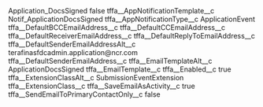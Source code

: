 <?xml version="1.0" encoding="UTF-8"?>
<CustomMetadata xmlns="http://soap.sforce.com/2006/04/metadata" xmlns:xsi="http://www.w3.org/2001/XMLSchema-instance" xmlns:xsd="http://www.w3.org/2001/XMLSchema">
    <label>Application_DocsSigned</label>
    <protected>false</protected>
    <values>
        <field>tffa__AppNotificationTemplate__c</field>
        <value xsi:type="xsd:string">Notif_ApplicationDocsSigned</value>
    </values>
    <values>
        <field>tffa__AppNotificationType__c</field>
        <value xsi:type="xsd:string">ApplicationEvent</value>
    </values>
    <values>
        <field>tffa__DefaultBCCEmailAddress__c</field>
        <value xsi:nil="true"/>
    </values>
    <values>
        <field>tffa__DefaultCCEmailAddress__c</field>
        <value xsi:nil="true"/>
    </values>
    <values>
        <field>tffa__DefaultReceiverEmailAddress__c</field>
        <value xsi:nil="true"/>
    </values>
    <values>
        <field>tffa__DefaultReplyToEmailAddress__c</field>
        <value xsi:nil="true"/>
    </values>
    <values>
        <field>tffa__DefaultSenderEmailAddressAlt__c</field>
        <value xsi:type="xsd:string">terafinasfdcadmin.application@ncr.com</value>
    </values>
    <values>
        <field>tffa__DefaultSenderEmailAddress__c</field>
        <value xsi:nil="true"/>
    </values>
    <values>
        <field>tffa__EmailTemplateAlt__c</field>
        <value xsi:type="xsd:string">ApplicationDocsSigned</value>
    </values>
    <values>
        <field>tffa__EmailTemplate__c</field>
        <value xsi:nil="true"/>
    </values>
    <values>
        <field>tffa__Enabled__c</field>
        <value xsi:type="xsd:boolean">true</value>
    </values>
    <values>
        <field>tffa__ExtensionClassAlt__c</field>
        <value xsi:type="xsd:string">SubmissionEventExtension</value>
    </values>
    <values>
        <field>tffa__ExtensionClass__c</field>
        <value xsi:nil="true"/>
    </values>
    <values>
        <field>tffa__SaveEmailAsActivity__c</field>
        <value xsi:type="xsd:boolean">true</value>
    </values>
    <values>
        <field>tffa__SendEmailToPrimaryContactOnly__c</field>
        <value xsi:type="xsd:boolean">false</value>
    </values>
</CustomMetadata>
